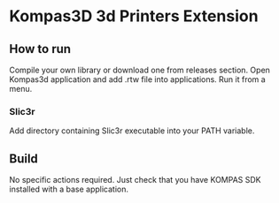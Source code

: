 # Kompas3D 3d Printers Extension

## How to run

Compile your own library or download one from releases section. Open Kompas3d application and add .rtw file into applications. Run it from a menu.

### Slic3r

Add directory containing Slic3r executable into your PATH variable.

## Build

No specific actions required. Just check that you have KOMPAS SDK installed with a base application.